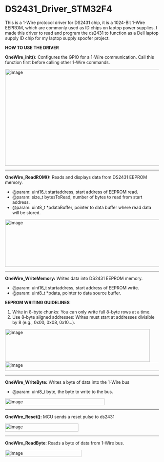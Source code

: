# DS2431_Driver_STM32F4
This is a 1-Wire protocol driver for DS2431 chip, it is a 1024-Bit 1-Wire EEPROM, which are commonly used as ID chips on laptop power supplies. 
I made this driver to read and program the ds2431 to function as a Dell laptop supply ID chip for my laptop supply spoofer project. 

**HOW TO USE THE DRIVER**

**OneWire_init():** 
Configures the GPIO for a 1-Wire communication. Call this function first before calling other 1-Wire commands.

<img width="621" height="316" alt="image" src="https://github.com/user-attachments/assets/dcd44394-15c9-435b-b5d9-1978b2487c28" />

**********************************************************************************************************
**OneWire_ReadROM():**
Reads and displays data from DS2431 EEPROM memory.
* @param: uint16_t startaddress, start address of EEPROM read.
* @param: size_t bytesToRead, number of bytes to read from start address.
* @param: uint8_t *pdataBuffer, pointer to data buffer where read data will be stored.
<img width="768" height="155" alt="image" src="https://github.com/user-attachments/assets/a546dbbe-2c8f-46cd-917d-ee26c8025621" />


**********************************************************************************************************

**OneWire_WriteMemory:**
Writes data into DS2431 EEPROM memory.
* @param: uint16_t startaddress, start address of EEPROM write.
* @param: uint8_t *pdata, pointer to data source buffer.
   

**EEPROM WRITING GUIDELINES**
1. Write in 8-byte chunks: You can only write full 8-byte rows at a time.
2. Use 8-byte aligned addresses: Writes must start at addresses divisible by 8 (e.g., 0x00, 0x08, 0x10…).
 <img width="474" height="107" alt="image" src="https://github.com/user-attachments/assets/a386769e-cade-4a4b-a397-8c0c7f263055" />
 
 <img width="534" height="29" alt="image" src="https://github.com/user-attachments/assets/220ce1a0-e2e4-405d-9b88-e168e5086099" />


**********************************************************************************************************


**OneWire_WriteByte:**
Writes a byte of data into the 1-Wire bus
* @param: uint8_t byte, the byte to write to the bus.

<img width="326" height="22" alt="image" src="https://github.com/user-attachments/assets/8c3f45d8-92ad-42b6-8474-09489ecfaf86" />

**********************************************************************************************************
**OneWire_Reset():**
MCU sends a reset pulse to ds2431

<img width="240" height="26" alt="image" src="https://github.com/user-attachments/assets/9a1224c9-ab93-4943-9512-b6fcc5cb6fdb" />

**********************************************************************************************************
**OneWire_ReadByte:**
Reads a byte of data from 1-Wire bus.

<img width="250" height="23" alt="image" src="https://github.com/user-attachments/assets/2fec2f8e-47e7-401d-95ee-6e06bf103297" />




